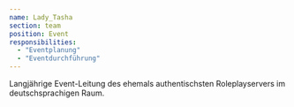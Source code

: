 ```yaml
---
name: Lady_Tasha
section: team
position: Event
responsibilities:
  - "Eventplanung"
  - "Eventdurchführung"
---
```

Langjährige Event-Leitung des ehemals authentischsten Roleplayservers im deutschsprachigen Raum.
